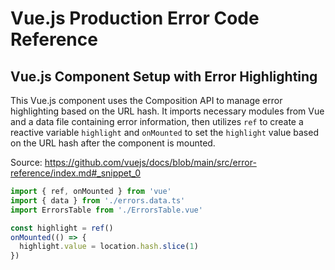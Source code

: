# Vue.js Production Error Code Reference

## Vue.js Component Setup with Error Highlighting

This Vue.js component uses the Composition API to manage error highlighting based on the URL hash. It imports necessary modules from Vue and a data file containing error information, then utilizes `ref` to create a reactive variable `highlight` and `onMounted` to set the `highlight` value based on the URL hash after the component is mounted.

Source: https://github.com/vuejs/docs/blob/main/src/error-reference/index.md#_snippet_0

```javascript
import { ref, onMounted } from 'vue'
import { data } from './errors.data.ts'
import ErrorsTable from './ErrorsTable.vue'

const highlight = ref()
onMounted(() => {
  highlight.value = location.hash.slice(1)
})
```

